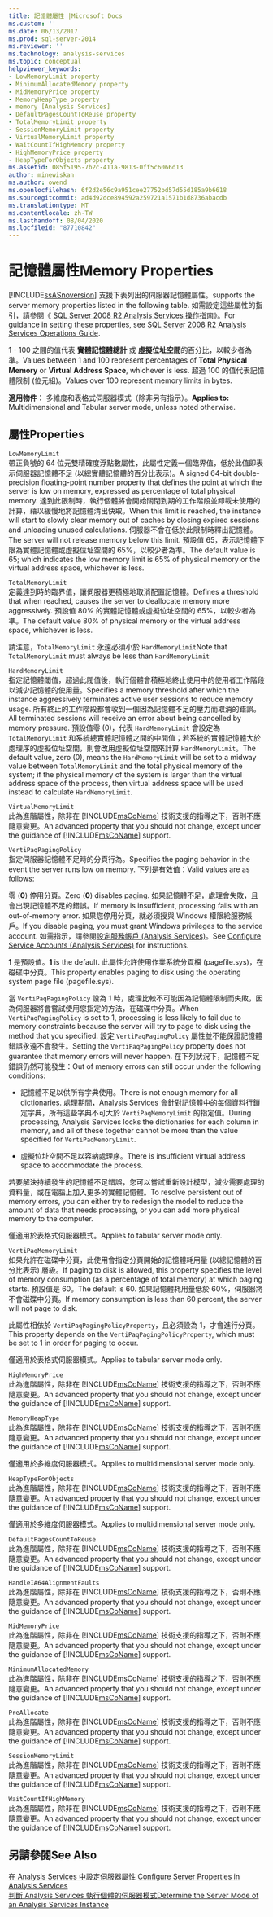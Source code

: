 ```yaml
---
title: 記憶體屬性 |Microsoft Docs
ms.custom: ''
ms.date: 06/13/2017
ms.prod: sql-server-2014
ms.reviewer: ''
ms.technology: analysis-services
ms.topic: conceptual
helpviewer_keywords:
- LowMemoryLimit property
- MinimumAllocatedMemory property
- MidMemoryPrice property
- MemoryHeapType property
- memory [Analysis Services]
- DefaultPagesCountToReuse property
- TotalMemoryLimit property
- SessionMemoryLimit property
- VirtualMemoryLimit property
- WaitCountIfHighMemory property
- HighMemoryPrice property
- HeapTypeForObjects property
ms.assetid: 085f5195-7b2c-411a-9813-0ff5c6066d13
author: minewiskan
ms.author: owend
ms.openlocfilehash: 6f2d2e56c9a951cee27752bd57d55d185a9b6618
ms.sourcegitcommit: ad4d92dce894592a259721a1571b1d8736abacdb
ms.translationtype: MT
ms.contentlocale: zh-TW
ms.lasthandoff: 08/04/2020
ms.locfileid: "87710842"
---
```

# <a name="memory-properties"></a><span data-ttu-id="58be7-102">記憶體屬性</span><span class="sxs-lookup"><span data-stu-id="58be7-102">Memory Properties</span></span>
  [!INCLUDE[ssASnoversion](../../includes/ssasnoversion-md.md)] <span data-ttu-id="58be7-103">支援下表列出的伺服器記憶體屬性。</span><span class="sxs-lookup"><span data-stu-id="58be7-103">supports the server memory properties listed in the following table.</span></span> <span data-ttu-id="58be7-104">如需設定這些屬性的指引，請參閱《 [SQL Server 2008 R2 Analysis Services 操作指南](https://go.microsoft.com/fwlink/?LinkID=225539)》。</span><span class="sxs-lookup"><span data-stu-id="58be7-104">For guidance in setting these properties, see [SQL Server 2008 R2 Analysis Services Operations Guide](https://go.microsoft.com/fwlink/?LinkID=225539).</span></span>  
  
 <span data-ttu-id="58be7-105">1 - 100 之間的值代表 **實體記憶體總計** 或 **虛擬位址空間**的百分比，以較少者為準。</span><span class="sxs-lookup"><span data-stu-id="58be7-105">Values between 1 and 100 represent percentages of **Total Physical Memory** or **Virtual Address Space**, whichever is less.</span></span> <span data-ttu-id="58be7-106">超過 100 的值代表記憶體限制 (位元組)。</span><span class="sxs-lookup"><span data-stu-id="58be7-106">Values over 100 represent memory limits in bytes.</span></span>  
  
 <span data-ttu-id="58be7-107">**適用物件：** 多維度和表格式伺服器模式（除非另有指示）。</span><span class="sxs-lookup"><span data-stu-id="58be7-107">**Applies to:** Multidimensional and Tabular server mode, unless noted otherwise.</span></span>  
  
## <a name="properties"></a><span data-ttu-id="58be7-108">屬性</span><span class="sxs-lookup"><span data-stu-id="58be7-108">Properties</span></span>  
 `LowMemoryLimit`  
 <span data-ttu-id="58be7-109">帶正負號的 64 位元雙精確度浮點數屬性，此屬性定義一個臨界值，低於此值即表示伺服器記憶體不足 (以總實體記憶體的百分比表示)。</span><span class="sxs-lookup"><span data-stu-id="58be7-109">A signed 64-bit double-precision floating-point number property that defines the point at which the server is low on memory, expressed as percentage of total physical memory.</span></span> <span data-ttu-id="58be7-110">達到此限制時，執行個體將會開始關閉到期的工作階段並卸載未使用的計算，藉以緩慢地將記憶體清出快取。</span><span class="sxs-lookup"><span data-stu-id="58be7-110">When this limit is reached, the instance will start to slowly clear memory out of caches by closing expired sessions and unloading unused calculations.</span></span> <span data-ttu-id="58be7-111">伺服器不會在低於此限制時釋出記憶體。</span><span class="sxs-lookup"><span data-stu-id="58be7-111">The server will not release memory below this limit.</span></span> <span data-ttu-id="58be7-112">預設值 65，表示記憶體下限為實體記憶體或虛擬位址空間的 65%，以較少者為準。</span><span class="sxs-lookup"><span data-stu-id="58be7-112">The default value is 65; which indicates the low memory limit is 65% of physical memory or the virtual address space, whichever is less.</span></span>  
  
 `TotalMemoryLimit`  
 <span data-ttu-id="58be7-113">定義達到時的臨界值，讓伺服器更積極地取消配置記憶體。</span><span class="sxs-lookup"><span data-stu-id="58be7-113">Defines a threshold that when reached, causes the server to deallocate memory more aggressively.</span></span> <span data-ttu-id="58be7-114">預設值 80% 的實體記憶體或虛擬位址空間的 65%，以較少者為準。</span><span class="sxs-lookup"><span data-stu-id="58be7-114">The default value 80% of physical memory or the virtual address space, whichever is less.</span></span>  
  
 <span data-ttu-id="58be7-115">請注意，`TotalMemoryLimit` 永遠必須小於 `HardMemoryLimit`</span><span class="sxs-lookup"><span data-stu-id="58be7-115">Note that `TotalMemoryLimit` must always be less than `HardMemoryLimit`</span></span>  
  
 `HardMemoryLimit`  
 <span data-ttu-id="58be7-116">指定記憶體閾值，超過此閥值後，執行個體會積極地終止使用中的使用者工作階段以減少記憶體的使用量。</span><span class="sxs-lookup"><span data-stu-id="58be7-116">Specifies a memory threshold after which the instance aggressively terminates active user sessions to reduce memory usage.</span></span> <span data-ttu-id="58be7-117">所有終止的工作階段都會收到一個因為記憶體不足的壓力而取消的錯誤。</span><span class="sxs-lookup"><span data-stu-id="58be7-117">All terminated sessions will receive an error about being cancelled by memory pressure.</span></span> <span data-ttu-id="58be7-118">預設值零 (0)，代表 `HardMemoryLimit` 會設定為 `TotalMemoryLimit` 和系統總實體記憶體之間的中間值；若系統的實體記憶體大於處理序的虛擬位址空間，則會改用虛擬位址空間來計算 `HardMemoryLimit`。</span><span class="sxs-lookup"><span data-stu-id="58be7-118">The default value, zero (0), means the `HardMemoryLimit` will be set to a midway value between `TotalMemoryLimit` and the total physical memory of the system; if the physical memory of the system is larger than the virtual address space of the process, then virtual address space will be used instead to calculate `HardMemoryLimit`.</span></span>  
  
 `VirtualMemoryLimit`  
 <span data-ttu-id="58be7-119">此為進階屬性，除非在 [!INCLUDE[msCoName](../../includes/msconame-md.md)] 技術支援的指導之下，否則不應隨意變更。</span><span class="sxs-lookup"><span data-stu-id="58be7-119">An advanced property that you should not change, except under the guidance of [!INCLUDE[msCoName](../../includes/msconame-md.md)] support.</span></span>  
  
 `VertiPaqPagingPolicy`  
 <span data-ttu-id="58be7-120">指定伺服器記憶體不足時的分頁行為。</span><span class="sxs-lookup"><span data-stu-id="58be7-120">Specifies the paging behavior in the event the server runs low on memory.</span></span> <span data-ttu-id="58be7-121">下列是有效值：</span><span class="sxs-lookup"><span data-stu-id="58be7-121">Valid values are as follows:</span></span>  
  
 <span data-ttu-id="58be7-122">零 (**0**) 停用分頁。</span><span class="sxs-lookup"><span data-stu-id="58be7-122">Zero (**0**) disables paging.</span></span> <span data-ttu-id="58be7-123">如果記憶體不足，處理會失敗，且會出現記憶體不足的錯誤。</span><span class="sxs-lookup"><span data-stu-id="58be7-123">If memory is insufficient, processing fails with an out-of-memory error.</span></span> <span data-ttu-id="58be7-124">如果您停用分頁，就必須授與 Windows 權限給服務帳戶。</span><span class="sxs-lookup"><span data-stu-id="58be7-124">If you disable paging, you must grant Windows privileges to the service account.</span></span> <span data-ttu-id="58be7-125">如需指示，請參閱[設定服務帳戶 &#40;Analysis Services&#41;](../instances/configure-service-accounts-analysis-services.md)。</span><span class="sxs-lookup"><span data-stu-id="58be7-125">See [Configure Service Accounts &#40;Analysis Services&#41;](../instances/configure-service-accounts-analysis-services.md) for instructions.</span></span>  
  
 <span data-ttu-id="58be7-126">**1** 是預設值。</span><span class="sxs-lookup"><span data-stu-id="58be7-126">**1** is the default.</span></span> <span data-ttu-id="58be7-127">此屬性允許使用作業系統分頁檔 (pagefile.sys)，在磁碟中分頁。</span><span class="sxs-lookup"><span data-stu-id="58be7-127">This property enables paging to disk using the operating system page file (pagefile.sys).</span></span>  
  
 <span data-ttu-id="58be7-128">當 `VertiPaqPagingPolicy` 設為 1 時，處理比較不可能因為記憶體限制而失敗，因為伺服器將會嘗試使用您指定的方法，在磁碟中分頁。</span><span class="sxs-lookup"><span data-stu-id="58be7-128">When `VertiPaqPagingPolicy` is set to 1, processing is less likely to fail due to memory constraints because the server will try to page to disk using the method that you specified.</span></span> <span data-ttu-id="58be7-129">設定 `VertiPaqPagingPolicy` 屬性並不能保證記憶體錯誤永遠不會發生。</span><span class="sxs-lookup"><span data-stu-id="58be7-129">Setting the `VertiPaqPagingPolicy` property does not guarantee that memory errors will never happen.</span></span> <span data-ttu-id="58be7-130">在下列狀況下，記憶體不足錯誤仍然可能發生：</span><span class="sxs-lookup"><span data-stu-id="58be7-130">Out of memory errors can still occur under the following conditions:</span></span>  
  
-   <span data-ttu-id="58be7-131">記憶體不足以供所有字典使用。</span><span class="sxs-lookup"><span data-stu-id="58be7-131">There is not enough memory for all dictionaries.</span></span> <span data-ttu-id="58be7-132">處理期間，Analysis Services 會針對記憶體中的每個資料行鎖定字典，所有這些字典不可大於 `VertiPaqMemoryLimit` 的指定值。</span><span class="sxs-lookup"><span data-stu-id="58be7-132">During processing, Analysis Services locks the dictionaries for each column in memory, and all of these together cannot be more than the value specified for `VertiPaqMemoryLimit`.</span></span>  
  
-   <span data-ttu-id="58be7-133">虛擬位址空間不足以容納處理序。</span><span class="sxs-lookup"><span data-stu-id="58be7-133">There is insufficient virtual address space to accommodate the process.</span></span>  
  
 <span data-ttu-id="58be7-134">若要解決持續發生的記憶體不足錯誤，您可以嘗試重新設計模型，減少需要處理的資料量，或在電腦上加入更多的實體記憶體。</span><span class="sxs-lookup"><span data-stu-id="58be7-134">To resolve persistent out of memory errors, you can either try to redesign the model to reduce the amount of data that needs processing, or you can add more physical memory to the computer.</span></span>  
  
 <span data-ttu-id="58be7-135">僅適用於表格式伺服器模式。</span><span class="sxs-lookup"><span data-stu-id="58be7-135">Applies to tabular server mode only.</span></span>  
  
 `VertiPaqMemoryLimit`  
 <span data-ttu-id="58be7-136">如果允許在磁碟中分頁，此使用會指定分頁開始的記憶體耗用量 (以總記憶體的百分比表示) 層級。</span><span class="sxs-lookup"><span data-stu-id="58be7-136">If paging to disk is allowed, this property specifies the level of memory consumption (as a percentage of total memory) at which paging starts.</span></span> <span data-ttu-id="58be7-137">預設值是 60。</span><span class="sxs-lookup"><span data-stu-id="58be7-137">The default is 60.</span></span> <span data-ttu-id="58be7-138">如果記憶體耗用量低於 60%，伺服器將不會磁碟中分頁。</span><span class="sxs-lookup"><span data-stu-id="58be7-138">If memory consumption is less than 60 percent, the server will not page to disk.</span></span>  
  
 <span data-ttu-id="58be7-139">此屬性相依於 `VertiPaqPagingPolicyProperty`，且必須設為 1，才會進行分頁。</span><span class="sxs-lookup"><span data-stu-id="58be7-139">This property depends on the `VertiPaqPagingPolicyProperty`, which must be set to 1 in order for paging to occur.</span></span>  
  
 <span data-ttu-id="58be7-140">僅適用於表格式伺服器模式。</span><span class="sxs-lookup"><span data-stu-id="58be7-140">Applies to tabular server mode only.</span></span>  
  
 `HighMemoryPrice`  
 <span data-ttu-id="58be7-141">此為進階屬性，除非在 [!INCLUDE[msCoName](../../includes/msconame-md.md)] 技術支援的指導之下，否則不應隨意變更。</span><span class="sxs-lookup"><span data-stu-id="58be7-141">An advanced property that you should not change, except under the guidance of [!INCLUDE[msCoName](../../includes/msconame-md.md)] support.</span></span>  
  
 `MemoryHeapType`  
 <span data-ttu-id="58be7-142">此為進階屬性，除非在 [!INCLUDE[msCoName](../../includes/msconame-md.md)] 技術支援的指導之下，否則不應隨意變更。</span><span class="sxs-lookup"><span data-stu-id="58be7-142">An advanced property that you should not change, except under the guidance of [!INCLUDE[msCoName](../../includes/msconame-md.md)] support.</span></span>  
  
 <span data-ttu-id="58be7-143">僅適用於多維度伺服器模式。</span><span class="sxs-lookup"><span data-stu-id="58be7-143">Applies to multidimensional server mode only.</span></span>  
  
 `HeapTypeForObjects`  
 <span data-ttu-id="58be7-144">此為進階屬性，除非在 [!INCLUDE[msCoName](../../includes/msconame-md.md)] 技術支援的指導之下，否則不應隨意變更。</span><span class="sxs-lookup"><span data-stu-id="58be7-144">An advanced property that you should not change, except under the guidance of [!INCLUDE[msCoName](../../includes/msconame-md.md)] support.</span></span>  
  
 <span data-ttu-id="58be7-145">僅適用於多維度伺服器模式。</span><span class="sxs-lookup"><span data-stu-id="58be7-145">Applies to multidimensional server mode only.</span></span>  
  
 `DefaultPagesCountToReuse`  
 <span data-ttu-id="58be7-146">此為進階屬性，除非在 [!INCLUDE[msCoName](../../includes/msconame-md.md)] 技術支援的指導之下，否則不應隨意變更。</span><span class="sxs-lookup"><span data-stu-id="58be7-146">An advanced property that you should not change, except under the guidance of [!INCLUDE[msCoName](../../includes/msconame-md.md)] support.</span></span>  
  
 `HandleIA64AlignmentFaults`  
 <span data-ttu-id="58be7-147">此為進階屬性，除非在 [!INCLUDE[msCoName](../../includes/msconame-md.md)] 技術支援的指導之下，否則不應隨意變更。</span><span class="sxs-lookup"><span data-stu-id="58be7-147">An advanced property that you should not change, except under the guidance of [!INCLUDE[msCoName](../../includes/msconame-md.md)] support.</span></span>  
  
 `MidMemoryPrice`  
 <span data-ttu-id="58be7-148">此為進階屬性，除非在 [!INCLUDE[msCoName](../../includes/msconame-md.md)] 技術支援的指導之下，否則不應隨意變更。</span><span class="sxs-lookup"><span data-stu-id="58be7-148">An advanced property that you should not change, except under the guidance of [!INCLUDE[msCoName](../../includes/msconame-md.md)] support.</span></span>  
  
 `MinimumAllocatedMemory`  
 <span data-ttu-id="58be7-149">此為進階屬性，除非在 [!INCLUDE[msCoName](../../includes/msconame-md.md)] 技術支援的指導之下，否則不應隨意變更。</span><span class="sxs-lookup"><span data-stu-id="58be7-149">An advanced property that you should not change, except under the guidance of [!INCLUDE[msCoName](../../includes/msconame-md.md)] support.</span></span>  
  
 `PreAllocate`  
 <span data-ttu-id="58be7-150">此為進階屬性，除非在 [!INCLUDE[msCoName](../../includes/msconame-md.md)] 技術支援的指導之下，否則不應隨意變更。</span><span class="sxs-lookup"><span data-stu-id="58be7-150">An advanced property that you should not change, except under the guidance of [!INCLUDE[msCoName](../../includes/msconame-md.md)] support.</span></span>  
  
 `SessionMemoryLimit`  
 <span data-ttu-id="58be7-151">此為進階屬性，除非在 [!INCLUDE[msCoName](../../includes/msconame-md.md)] 技術支援的指導之下，否則不應隨意變更。</span><span class="sxs-lookup"><span data-stu-id="58be7-151">An advanced property that you should not change, except under the guidance of [!INCLUDE[msCoName](../../includes/msconame-md.md)] support.</span></span>  
  
 `WaitCountIfHighMemory`  
 <span data-ttu-id="58be7-152">此為進階屬性，除非在 [!INCLUDE[msCoName](../../includes/msconame-md.md)] 技術支援的指導之下，否則不應隨意變更。</span><span class="sxs-lookup"><span data-stu-id="58be7-152">An advanced property that you should not change, except under the guidance of [!INCLUDE[msCoName](../../includes/msconame-md.md)] support.</span></span>  
  
## <a name="see-also"></a><span data-ttu-id="58be7-153">另請參閱</span><span class="sxs-lookup"><span data-stu-id="58be7-153">See Also</span></span>  
 <span data-ttu-id="58be7-154">[在 Analysis Services 中設定伺服器屬性](server-properties-in-analysis-services.md) </span><span class="sxs-lookup"><span data-stu-id="58be7-154">[Configure Server Properties in Analysis Services](server-properties-in-analysis-services.md) </span></span>  
 [<span data-ttu-id="58be7-155">判斷 Analysis Services 執行個體的伺服器模式</span><span class="sxs-lookup"><span data-stu-id="58be7-155">Determine the Server Mode of an Analysis Services Instance</span></span>](../instances/determine-the-server-mode-of-an-analysis-services-instance.md)  
  
  
